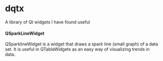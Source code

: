 # dqtx
A library of Qt widgets I have found useful

#### QSparkLineWidget
QSparklineWidget is a widget that draws a spark line (small graph) of a data set.  It is useful in QTableWidgets as an easy way of visualizing trends in data.
